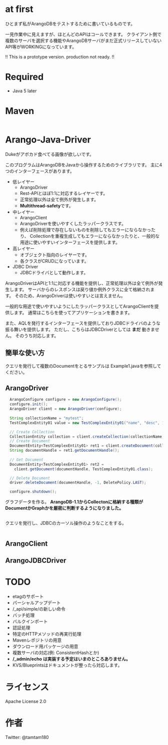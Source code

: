 # at first

ひとまず私がArangoDBをテストするために書いているものです。

一見作業中に見えますが、ほとんどのAPIはコールできます。
クライアント側で複数のサーバを選択する機能やArangoDBサーバがまだ正式リリースしていないAPI等がWORKINGになっています。

!! This is a prototype version. production not ready. !!

# Required

* Java 5 later

# Maven

```
```

# Arango-Java-Driver

Dukeがアボカド食べてる画像が欲しいです。

このプログラムはArangoDBをJavaから操作するためのライブラリです。
主に4つのインターフェースがあります。

* 低レイヤー
    * ArangoDriver
    * Rest-APIとほぼ1:1に対応するレイヤーです。
    * 正常処理以外は全て例外が発生します。
    * **Multithread-safety**です。
* 中レイヤー
    * ArangoClient
    * ArangoDriverを使いやすくしたラッパークラスです。
    * 例えば削除処理で存在しないものを削除してもエラーにならなかったり、
    Collectionを重複生成してもエラーにならなかったりと、一般的な用途に使いやすいインターフェースを提供します。
* 高レイヤー
    * オブジェクト指向のレイヤーです。
    * 各クラスがCRUDになっています。
* JDBC Driver
    * JDBCドライバとして動作します。

ArangoDriverはAPIと1:1に対応する機能を提供し、正常処理以外は全て例外が発生します。
サーバからのレスポンスは戻り値か例外クラスに全て格納されます。
そのため、ArangoDriverは使いやすいとは言えません。

一般的な用途で使いやすいようにしたラッパークラスとしてArangoClientを提供します。
通常はこちらを使ってアプリケーションを書きます。

また、AQLを発行するインターフェースを提供しておりJDBCドライバのような振る舞いを提供します。
ただし、こちらはJDBCDriverとしては **まだ** 動きません。
そのうち対応します。


## 簡単な使い方

クエリを発行して複数のDocumentをとるサンプルは
Example1.javaを参照してください。

## ArangoDriver
``` Java
  ArangoConfigure configure = new ArangoConfigure();
  configure.init();
  ArangoDriver client = new ArangoDriver(configure);
  
  String collectionName = "mytest";
  TestComplexEntity01 value = new TestComplexEntity01("name", "desc", 10); // any POJO class

  // Create Collection
  CollectionEntity collection = client.createCollection(collectionName);
  // Create Document
  DocumentEntity<TestComplexEntity01> ret1 = client.createDocument(collectionName, value, null, null);
  String documentHandle = ret1.getDocumentHandle();
  
  // Get Document
  DocumentEntity<TestComplexEntity01> ret2 =
    client.getDocument(documentHandle, TestComplexEntity01.class);

  // Delete Document
  driver.deleteDocument(documentHandle, -1, DeletePolicy.LAST);  

  configure.shutdown();
```

グラフデータを作る。
**ArangoDB-1.1からCollectonに格納する種類がDocumentかGraphかを厳密に判断するようになりました。**


```Java

```

クエリを発行し、JDBCのカーソル操作のようなことをする。

```Java
```


## ArangoClient
## ArangoJDBCDriver

# TODO
* etagのサポート
* パーシャルアップデート
* /_api/simple/の新しい命令
* バッチ処理
* バルクインポート
* 認証処理
* 特定のHTTPメソッドの再実行処理
* Mavenレポジトリの用意
* ダウンロード用パッケージの用意
* 複数サーバの対応(例: ConsistentHashとか)
* **/_admin/echo は実装する予定はいまのところありません。**
* KVS/Blueprintsはドキュメントが整ったら対応します。


# ライセンス

Apache License 2.0

# 作者

Twitter: @tamtam180



